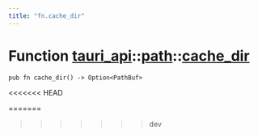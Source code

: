 ```yaml
---
title: "fn.cache_dir"
---
```


# Function [tauri_api](/docs/api/rust/tauri_api/../index.html)::​[path](/docs/api/rust/tauri_api/index.html)::​[cache_dir](/docs/api/rust/tauri_api/)

    pub fn cache_dir() -> Option<PathBuf>
<<<<<<< HEAD
      
=======
>>>>>>> dev
